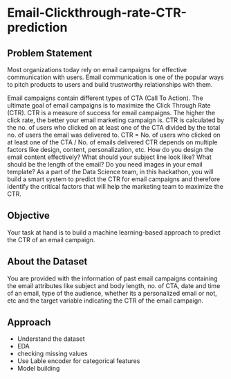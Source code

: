 # Email-Clickthrough-rate-CTR-prediction
## Problem Statement
Most organizations today rely on email campaigns for effective communication with users. Email communication is one of the popular ways to pitch products to users and build trustworthy relationships with them.

Email campaigns contain different types of CTA (Call To Action). The ultimate goal of email campaigns is to maximize the Click Through Rate (CTR). CTR is a measure of success for email campaigns. The higher the click rate, the better your email marketing campaign is. CTR is calculated by the no. of users who clicked on at least one of the CTA divided by the total no. of users the email was delivered to. CTR = No. of users who clicked on at least one of the CTA / No. of emails delivered CTR depends on multiple factors like design, content, personalization, etc. How do you design the email content effectively? What should your subject line look like? What should be the length of the email? Do you need images in your email template? As a part of the Data Science team, in this hackathon, you will build a smart system to predict the CTR for email campaigns and therefore identify the critical factors that will help the marketing team to maximize the CTR.

## Objective
Your task at hand is to build a machine learning-based approach to predict the CTR of an email campaign.

## About the Dataset
You are provided with the information of past email campaigns containing the email attributes like subject and body length, no. of CTA, date and time of an email, type of the audience, whether its a personalized email or not, etc and the target variable indicating the CTR of the email campaign.

## Approach

* Understand the dataset
* EDA
* checking missing values
* Use Lable encoder for categorical features
* Model building
